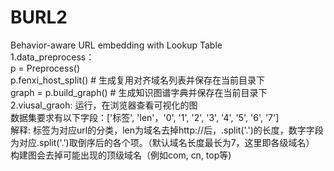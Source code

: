 # BURL2
Behavior-aware URL embedding with Lookup Table  
1.data_preprocess：  
    p = Preprocess()  
    p.fenxi_host_split()  # 生成复用对齐域名列表并保存在当前目录下  
    graph = p.build_graph()  # 生成知识图谱字典并保存在当前目录下  
2.viusal_graoh:
    运行，在浏览器查看可视化的图  
    数据集要求有以下字段：['标签', 'len'，'0', '1', '2', '3', '4', '5', '6', '7']  
                   解释: 标签为对应url的分类，len为域名去掉http://后，.split('.')的长度，数字字段为对应.split('.')取倒序后的各个项。（默认域名长度最长为7，这里即各级域名）
    构建图会去掉可能出现的顶级域名（例如com, cn, top等)
